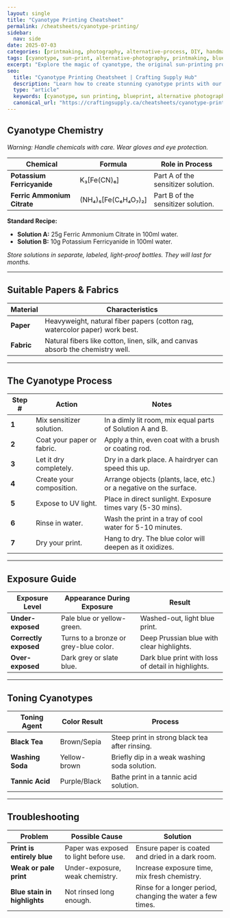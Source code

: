 ```yaml
---
layout: single
title: "Cyanotype Printing Cheatsheet"
permalink: /cheatsheets/cyanotype-printing/
sidebar:
  nav: side
date: 2025-07-03
categories: [printmaking, photography, alternative-process, DIY, handmade, cheatsheet]
tags: [cyanotype, sun-print, alternative-photography, printmaking, blueprint, cheatsheet]
excerpt: "Explore the magic of cyanotype, the original sun-printing process. This cheatsheet covers the chemistry, paper preparation, and exposure techniques to create beautiful Prussian blue prints."
seo:
  title: "Cyanotype Printing Cheatsheet | Crafting Supply Hub"
  description: "Learn how to create stunning cyanotype prints with our easy-to-follow cheatsheet. Perfect for artists, photographers, and crafters."
  type: "article"
  keywords: [cyanotype, sun printing, blueprint, alternative photography process]
  canonical_url: "https://craftingsupply.ca/cheatsheets/cyanotype-printing/"
---
```


## Cyanotype Chemistry

*Warning: Handle chemicals with care. Wear gloves and eye protection.*

| Chemical                   | Formula                               | Role in Process                               |
|----------------------------|---------------------------------------|-----------------------------------------------|
| **Potassium Ferricyanide** | K₃[Fe(CN)₆]                           | Part A of the sensitizer solution.            |
| **Ferric Ammonium Citrate**| (NH₄)₅[Fe(C₆H₄O₇)₂]                   | Part B of the sensitizer solution.            |

**Standard Recipe:**
*   **Solution A:** 25g Ferric Ammonium Citrate in 100ml water.
*   **Solution B:** 10g Potassium Ferricyanide in 100ml water.

*Store solutions in separate, labeled, light-proof bottles. They will last for months.*

---

## Suitable Papers & Fabrics

| Material      | Characteristics                               |
|---------------|-----------------------------------------------|
| **Paper**     | Heavyweight, natural fiber papers (cotton rag, watercolor paper) work best. |
| **Fabric**    | Natural fibers like cotton, linen, silk, and canvas absorb the chemistry well. |

---

## The Cyanotype Process

| Step # | Action                                       | Notes                                                    |
|--------|----------------------------------------------|----------------------------------------------------------|
| **1**  | Mix sensitizer solution.                     | In a dimly lit room, mix equal parts of Solution A and B. |
| **2**  | Coat your paper or fabric.                   | Apply a thin, even coat with a brush or coating rod.     |
| **3**  | Let it dry completely.                       | Dry in a dark place. A hairdryer can speed this up.      |
| **4**  | Create your composition.                     | Arrange objects (plants, lace, etc.) or a negative on the surface. |
| **5**  | Expose to UV light.                          | Place in direct sunlight. Exposure times vary (5-30 mins). |
| **6**  | Rinse in water.                              | Wash the print in a tray of cool water for 5-10 minutes. |
| **7**  | Dry your print.                              | Hang to dry. The blue color will deepen as it oxidizes.  |

---

## Exposure Guide

| Exposure Level  | Appearance During Exposure                  | Result                                      |
|-----------------|---------------------------------------------|---------------------------------------------|
| **Under-exposed**| Pale blue or yellow-green.                  | Washed-out, light blue print.               |
| **Correctly exposed**| Turns to a bronze or grey-blue color.       | Deep Prussian blue with clear highlights.   |
| **Over-exposed**| Dark grey or slate blue.                    | Dark blue print with loss of detail in highlights. |

---

## Toning Cyanotypes

| Toning Agent | Color Result      | Process                                               |
|--------------|-------------------|-------------------------------------------------------|
| **Black Tea**| Brown/Sepia       | Steep print in strong black tea after rinsing.        |
| **Washing Soda**| Yellow-brown      | Briefly dip in a weak washing soda solution.          |
| **Tannic Acid**| Purple/Black      | Bathe print in a tannic acid solution.                |

---

## Troubleshooting

| Problem               | Possible Cause                               | Solution                                                  |
|-----------------------|----------------------------------------------|-----------------------------------------------------------|
| **Print is entirely blue**| Paper was exposed to light before use.       | Ensure paper is coated and dried in a dark room.          |
| **Weak or pale print**| Under-exposure, weak chemistry.              | Increase exposure time, mix fresh chemistry.              |
| **Blue stain in highlights**| Not rinsed long enough.                      | Rinse for a longer period, changing the water a few times. |
